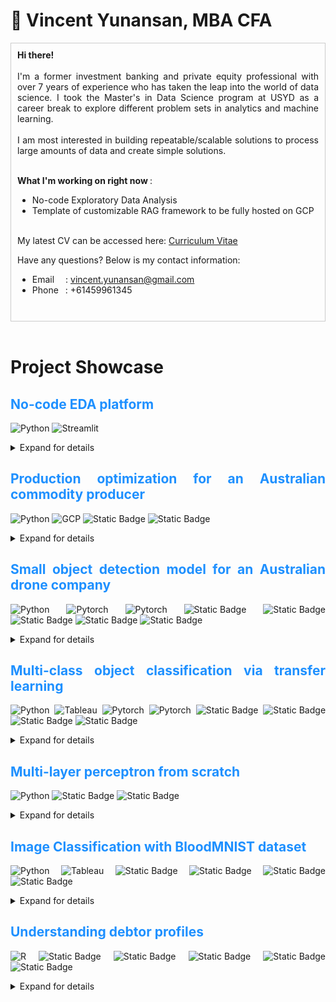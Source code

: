 # 🔭 Vincent Yunansan, MBA CFA 
<div style="text-align: justify;">

<div style="border: 1px solid #ccc; padding: 10px;">
<b>Hi there!</b>
<br>
<br>
I'm a former investment banking and private equity professional with over 7 years of experience who has taken the leap into the world of data science. 
I took the Master's in Data Science program at USYD as a career break to explore different problem sets in analytics and machine learning. 
</br>
  <br>
I am most interested in building repeatable/scalable solutions to process large amounts of data and create simple solutions. 
</br>

<br><b> What I'm working on right now </b>: 
- No-code Exploratory Data Analysis 
- Template of customizable RAG framework to be fully hosted on GCP

<br> My latest CV can be accessed here: <a href="assets/Resume_Vincent_Yunansan.pdf"> Curriculum Vitae</a> </br>


Have any questions? Below is my contact information:
- Email &ensp;&ensp;: vincent.yunansan@gmail.com  
- Phone &ensp;: +61459961345
</br>

</div>
<br>

# Project Showcase

## <font color="#1E90FF">No-code EDA platform</font>
![Python](https://img.shields.io/badge/-Python-Green?style=flat&logo=python&logoColor=white)  ![Streamlit](https://img.shields.io/badge/-Streamlit-FF4B4B?style=flat&logo=streamlit&logoColor=white)
<details><summary>Expand for details</summary>
<img src='https://img.shields.io/badge/-Python-Green?style=flat&logo=python&logoColor=white'>  ![Streamlit](https://img.shields.io/badge/-Streamlit-FF4B4B?style=flat&logo=streamlit&logoColor=white)
<br> <i> <font color = "grey"> This project began on 27 Nov 2024. Repository can be accessed here <a href="https://github.com/vyun8699/monkey_business"> here</a> </font> </i></br>


<br> <b> Problem </b>: All data science project begins with a proper Exploratory Data Analysis (EDA) which can be repetitive and time consuming. Wouldn't it be nice if there is a tool that allow you to do simply click through, records all changes and output you've made a long the way, and gets you (mostly) there without coding?</br>
<br><b> Solution </b>: This is a work in progress. @ksun5328 and I are building the end-to-end system to deliver this. Stay tuned! </br> 

</br>

[![WIP view of the no-code EDA platform](https://img.youtube.com/vi/-SRmdLSMb04/mqdefault.jpg)](https://youtu.be/-SRmdLSMb04)


</details>

## <font color="#1E90FF">Production optimization for an Australian commodity producer</font>
![Python](https://img.shields.io/badge/-Python-Green?style=flat&logo=python&logoColor=white)
![GCP](https://img.shields.io/badge/-GCP-yellow?style=flat&logo=Google&logoColor=white)
![Static Badge](https://img.shields.io/badge/breadth_first_search-grey)
![Static Badge](https://img.shields.io/badge/MILP-grey)

<details>
<summary> Expand for details
</summary>
<br> <i> <font color = "grey">Due to active non-disclosure agreement, details of this project is not made available in this repository. </i> </font> </br>
<br> <b> Problem </b>: This project aims to implement a recommendation system to find combination of batches with highest market prices. The proposed combination has to satisfy 10 different quality metrics. These metrics can be improved by machine processes at a cost of lower output yields. The client has to process c.10,000 batches a year and react to price swings, machine down-time, etc.</br>
<br><b> Solution </b>: Breadth first search (BFS) and Mixed Integer Linear Programming (MILP) were explored. The final optimization method sits somewhere between BFS and MILP by taking out combinations that are too expensive or impossible to produce, search for combinations in the remaining search space, and returns a list of possible batch combinations (without duplicates) in a descending list. </br> 

<br><b> Implementation </b>: The solution is hosted on GCP with a Streamlit overlay. This allows site managers to schedule combination reports before they start their day, on-the cloud, with negligible infrastructure cost. Site managers can also produce custom reports when necessary.
</br>

</details>

## <font color="#1E90FF">Small object detection model for an Australian drone company</font>
![Python](https://img.shields.io/badge/-Python-Green?style=flat&logo=python&logoColor=white)
![Pytorch](https://img.shields.io/badge/-Pytorch-orange?style=flat&logo=pytorch&logoColor=white)
![Pytorch](https://img.shields.io/badge/-TensorFlow-red?style=flat&logo=tensorflow&logoColor=white)
![Static Badge](https://img.shields.io/badge/YOLO-grey)
![Static Badge](https://img.shields.io/badge/SSD-grey)
![Static Badge](https://img.shields.io/badge/FRCNN-grey)
![Static Badge](https://img.shields.io/badge/SAM-grey)
![Static Badge](https://img.shields.io/badge/Edge_hardware-white)


<details>
<summary> Expand for details
</summary>
<br> <i> <font color = "grey">This is my Capstone Project for the MDS program at USYD. 
<br>Due to active non-disclosure agreement, details of this project is not made available in this repository.</i> </font> </br>
<br>This project aims to implement an automated object detection system able to detect small distant object in outdoor conditions, to be installed on a small computer on-board the vehicle. The proposed solution can be divided into three branches:</br>
<br>
<li> <b>Custom dataset</b>: built on open-source datasets which has significant sample of small objects of interest. </li>
<li> <b>Optimized model</b>: from multiple computer vision model architectures, including YOLO, Faster RCNN, SSD, and SAM. </li>
<li> <b>Inferencing optimization</b>: we explored the use of SAHI to aid with small object detection in real time. </li> </ol> 
</br>


<p align="center">
  <img src="assets/SAHI_sample.png" height ="200">
  <br>
  Sample technique to solve the small object detection problem
</p>

</details>

## <font color="#1E90FF">Multi-class object classification via transfer learning</font>
![Python](https://img.shields.io/badge/-Python-Green?style=flat&logo=python&logoColor=white)
![Tableau](https://img.shields.io/badge/-Tableau-FF0000?style=flat&logo=tableau&logoColor=white)
![Pytorch](https://img.shields.io/badge/-Pytorch-orange?style=flat&logo=pytorch&logoColor=white)
![Pytorch](https://img.shields.io/badge/-Google_Colab-yellow?style=flat&logo=googlecolab&logoColor=white)
![Static Badge](https://img.shields.io/badge/GoogLeNet-grey)
![Static Badge](https://img.shields.io/badge/ResNext-grey)
![Static Badge](https://img.shields.io/badge/Shufflenet-grey)
![Static Badge](https://img.shields.io/badge/Efficientnet-grey)

<details>
<summary> Expand for details
</summary>
<br> <i> <font color = "grey">Details of this project can be accessed <a href="https://github.com/vyun8699/CNN-via-transfer-learning"> here</a> </font> </i></br>

<br> <b> Problem </b>: Training a model from scratch requires massive computational resources not accessible to the common enthusiast. This project showcases methods to access open-source models and fine-tune them to solve a multi-class classification problem. </br>
<br><b> Solution & Implementation </b>:   
<ol> 
<li> Dataset: 30,000 images with 18 classes are split into train and validation sets. </li>
<li> Dataloader: images are loaded in batches to avoid bottlenecking. Transformations applied to increase model robustness. 
<li> Models: pre-trained models from Pytorch are customized to handle multi-class classification. Various methods are applied to aid training speeds and scores. Tableau is used to visualize training statistics.</li>
<li> Performance: micro F1, model size and training runtime are considered together to recommend the best system. </li>
<li> Results: The best model yielded 90%+ test F1 score with 5-hour training run-time. </ol> 

<b> Reflection </b>: computers do not perceive image data as humans do. The images below shows how an image of a cat travels through the layers in RegNet. We can see how the model is able to differentiate features of our object of interest (e.g. the cat) against the surrounding environment. 

<p align="center">
  <img src="assets/regnetfeaturemap.png" height ="500">
  <br>
  Sample Feature Map Representation of RegNet
</p>

</details>

## <font color="#1E90FF">Multi-layer perceptron from scratch</font>
![Python](https://img.shields.io/badge/-Python-Green?style=flat&logo=python&logoColor=white)
![Static Badge](https://img.shields.io/badge/MLP-grey)
![Static Badge](https://img.shields.io/badge/Numpy-grey)

<details>
<summary> Expand for details
</summary>
<br> <i> <font color = "grey">Details of this project can be accessed <a href="https://github.com/vyun8699/MLP-from-scratch"> here</a> </font> </i></br>

<br> <b> Problem </b>: The goal of this project is to implement a neural network without the use of modern machine learning libraries. By doing so, we will showcase the effects of different methods/components to the overall quality of our MLP model on the provided dataset.</br>
<br><b> This project is implemented in Numpy to show how modern machine learning framework ingests data. The system is divided into several steps </b>:   
<ol> 
<li> Pre-processing: input is normalized for better ingestion by the MLP and split into train-validation-test sets. </li>
<li> Base architecture: the MLP is implemented in 3 classes for code hygiene. </li>
<li> Methods: batch training, early stopping, weight decay, dropout, momentum, batch normalization, adam. </li> </ol> 
</br>

<b> Reflection </b>: I am a firm believer of the iterative process. This project was built in multiple stages where different methods were explored and the best configuration was implemented into the core build. The iterative process is useful in exploring builds efficiently while maintaining explainability. 

<p align="center">
  <img src="assets/MLP_appendix.png" height ="300">
  <br>
  Experiment stages in the MLP from scratch project.   
  <br>Methods in blue are tested while keeping all else constant.
</p>


</details>

## <font color="#1E90FF">Image Classification with BloodMNIST dataset</font>
![Python](https://img.shields.io/badge/-Python-Green?style=flat&logo=python&logoColor=white)
![Tableau](https://img.shields.io/badge/-Keras-FF0000?style=flat&logo=keras&logoColor=white)
![Static Badge](https://img.shields.io/badge/FCNN-grey)
![Static Badge](https://img.shields.io/badge/CNN-grey)
![Static Badge](https://img.shields.io/badge/Random_Forest-grey)
![Static Badge](https://img.shields.io/badge/SVM-grey)

<details>
<summary> Expand for details
</summary>
<br> <i> <font color = "grey">Report and workbook for this project can be accessed <a href="https://github.com/vyun8699/BloodMNIST_classification"> here</a> </font> </i></br>

<br> <b> Problem </b>: This study compares four machine learning methods in blood cell image classification. The methods are compared by their overall speed, performance scores, and error rates. 

<br> <b> Dataset </b>: 17,000+ images of blood cells, resized to 28x28 pixels for efficiency. The images are split into 8 classes as shown below:

<p align="center">
  <img src="assets/BloodMNIST_class.png" height ="500">
  <br>
  Description of classes in BloodMNIST   
  <br>
</p>

<br> <b> Pre-processing </b>: Different pre-processing steps are applied to each method as appropriate. Please see report for details.


<p align="center">
  <img src="assets/BloodMNIST_preprop.png" height ="350">
  <br>
  Pre-processing steps for each method   
  <br>
</p>

<br> <b> Methods </b>: Different parameters are tuned for each method, including number of neurons, activation function, learning rate, optimizer, regularizer, etc. Please see report for details. 


<br> <b> Results </b>: Best configuration for each method shown below, along with their class-specific scores. Convolutionary Neural Network (CNN) performs best amongst methods considered. 




<p align="center">
  <img src="assets/BloodMNIST_result.png" height ="300">
  <br>
  Tuning results
  <br>
</p>


<b> Reflection </b>: Each algorithm has different use cases and trade-offs which should be considered. The choice of algorithm must be matched with the goal of the exercise itself. More complex algorithm may take longer to run and may not provide the best explanation/reasoning on feature importance.  Users need to consider what output needs to be generated to (i) measure the quality of the model, and (ii) provide useful insights when designing a model protocol. Simpler models may provide adequate outputs with lower computational costs (e.g., shorter runtimes) given the right
pre-processing and design.





</details>

## <font color="#1E90FF">Understanding debtor profiles</font>
![R](https://img.shields.io/badge/-R_Studio-blue?style=flat&logo=r&logoColor=white)
![Static Badge](https://img.shields.io/badge/Random_Forest-grey)
![Static Badge](https://img.shields.io/badge/Logistic_Regression-grey)
![Static Badge](https://img.shields.io/badge/LDA-grey)
![Static Badge](https://img.shields.io/badge/AdaBoost-grey)
![Static Badge](https://img.shields.io/badge/SVM-grey)

<details>
<summary> Expand for details
</summary>
<br> <i> <font color = "grey">Report for this project can be accessed <a href="https://vyun8699.github.io/"> here</a> </font> </i></br>

<br> <b> Problem </b>: Understanding relationships between factors in demographic data is equally as important to having access to them in the first place. This project displays how bad debtors can be identified from application data by using different machine learning methods.</br>
<br> <b> Side note </b>: This analysis is done on a public dataset hosted on Kaggle. Many submissions on the platform claims 99% accuracy but most of them suffer from data leaks and cross correlation. This happens when the analyst does not do proper data exploration and implemented lines of code onto the problem.</br>

<br><b> This project is implemented in R Studio and follows the following steps </b>:   
<ol> 
<li> Data exploration and pre-processing: cross-correlation and data distribution are analyzed to allow for fair analysis. We removed cross-correlated features and any features that would leak forward-looking information. We applied SMOTE to alleviate data imbalance. </li>
<li> Pre-processing: principal component analysis, min-max scaling, one-hote-encoding, SMOTE. </li>
<li> Classification methods: 5 techniques were applied to find a method with <mark>high True Positives</mark> and <mark> Low False Positives & Negatives </mark></li>
<li> Results: random forest was superior as measured by Precision and Sensitivity. 
</ol> 
</br>

<p align="center">
  <img src="assets/R_output.png" height ="150">
  <br>
 Comparison scores
</p>

<p align="center">
  <img src="assets/R_RFoutput.png" height ="250">
  <br>
Top-10 most important features based on Random Forest
</p>

</details>
